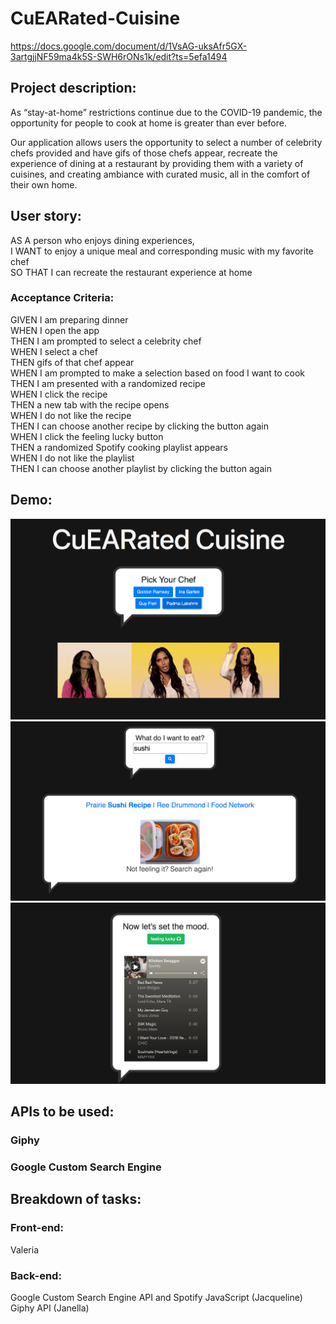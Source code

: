 # CuEARated-Cuisine

https://docs.google.com/document/d/1VsAG-uksAfr5GX-3artgjjNF59ma4k5S-SWH6rONs1k/edit?ts=5efa1494

## Project description: 

As “stay-at-home” restrictions continue due to the COVID-19 pandemic, the opportunity for people to cook at home is greater than ever before.

Our application allows users the opportunity to select a number of celebrity chefs provided and have gifs of those chefs appear, recreate the experience of dining at a restaurant by providing them with a variety of cuisines, and creating ambiance with curated music, all in the comfort of their own home.

## User story: 

AS A person who enjoys dining experiences,<br/>
I WANT to enjoy a unique meal and corresponding music with my favorite chef<br/>
SO THAT I can recreate the restaurant experience at home<br/>

### Acceptance Criteria:
GIVEN I am preparing dinner<br/>
WHEN I open the app<br/>
THEN I am prompted to select a celebrity chef<br/>
WHEN I select a chef<br/>
THEN gifs of that chef appear<br/>
WHEN I am prompted to make a selection based on food I want to cook<br/>
THEN I am presented with a randomized recipe<br/>
WHEN I click the recipe<br/>
THEN a new tab with the recipe opens<br/>
WHEN I do not like the recipe<br/>
THEN I can choose another recipe by clicking the button again<br/>
WHEN I click the feeling lucky button<br/>
THEN a randomized Spotify cooking playlist appears<br/>
WHEN I do not like the playlist<br/>
THEN I can choose another playlist by clicking the button again


## Demo:
![Pick Your Chef](assets/1-pickyourchef.png)
![Choose Your Recipe](assets/2-chooseyourrecipe.png)
![Cooking Playlist](assets/3-cookingplaylist.png)


## APIs to be used:

### Giphy<br/>
### Google Custom Search Engine

## Breakdown of tasks:<br/>

### Front-end: 
Valeria<br/>
### Back-end:<br/>
Google Custom Search Engine API and Spotify JavaScript (Jacqueline)<br/>
Giphy API (Janella)
